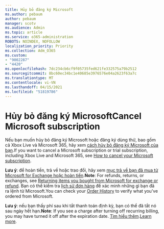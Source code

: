 ```yaml
---
title: Hủy bỏ đăng ký Microsoft
ms.author: pebaum
author: pebaum
manager: scotv
ms.audience: Admin
ms.topic: article
ms.service: o365-administration
ROBOTS: NOINDEX, NOFOLLOW
localization_priority: Priority
ms.collection: Adm_O365
ms.custom:
- "9002287"
- "4420"
ms.openlocfilehash: 7dc234cb6cf9f05735fed621fe332575a79b2512
ms.sourcegitcommit: 8bc60ec34bc1e40685e3976576e04a2623f63a7c
ms.translationtype: MT
ms.contentlocale: vi-VN
ms.lasthandoff: 04/15/2021
ms.locfileid: "51819786"
---
```

# <a name="cancel-microsoft-subscription"></a><span data-ttu-id="fcd3b-102">Hủy bỏ đăng ký Microsoft</span><span class="sxs-lookup"><span data-stu-id="fcd3b-102">Cancel Microsoft subscription</span></span>

<span data-ttu-id="fcd3b-103">Nếu bạn muốn hủy bỏ đăng ký Microsoft hoặc đăng ký dùng thử, bao gồm cả Xbox Live và Microsoft 365, hãy xem [cách hủy bỏ đăng ký Microsoft của bạn](https://support.microsoft.com/help/4027815).</span><span class="sxs-lookup"><span data-stu-id="fcd3b-103">If you want to cancel a Microsoft subscription or trial subscription, including Xbox Live and Microsoft 365, see [How to cancel your Microsoft subscription](https://support.microsoft.com/help/4027815).</span></span>

<span data-ttu-id="fcd3b-104">**Lưu ý**: để hoàn tiền, trả về hoặc trao đổi, hãy xem [mục trả về bạn đã mua từ Microsoft for Exchange hoặc hoàn tiền](https://support.microsoft.com/help/10558).</span><span class="sxs-lookup"><span data-stu-id="fcd3b-104">**Note**: For refunds, returns, or exchanges, see [Returning items you bought from Microsoft for exchange or refund](https://support.microsoft.com/help/10558).</span></span> <span data-ttu-id="fcd3b-105">Bạn có thể kiểm tra [lịch sử đơn hàng](https://account.microsoft.com/billing/orders/) để xác minh những gì bạn đã ra lệnh từ Microsoft.</span><span class="sxs-lookup"><span data-stu-id="fcd3b-105">You can check your [Order History](https://account.microsoft.com/billing/orders/) to verify what you've ordered from Microsoft.</span></span> 

<span data-ttu-id="fcd3b-106">**Lưu ý**: nếu bạn thấy phí sau khi tắt thanh toán định kỳ, bạn có thể đã tắt nó sau ngày hết hạn.</span><span class="sxs-lookup"><span data-stu-id="fcd3b-106">**Note**: If you see a charge after turning off recurring billing, you may have turned it off after the expiration date.</span></span> <span data-ttu-id="fcd3b-107">[Tìm hiểu thêm](https://support.microsoft.com/help/10640).</span><span class="sxs-lookup"><span data-stu-id="fcd3b-107">[Learn more](https://support.microsoft.com/help/10640).</span></span> 
